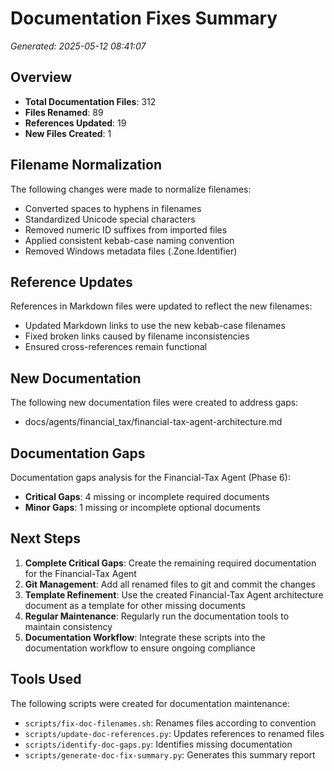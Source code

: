 # Documentation Fixes Summary

*Generated: 2025-05-12 08:41:07*

## Overview

- **Total Documentation Files**: 312
- **Files Renamed**: 89
- **References Updated**: 19
- **New Files Created**: 1

## Filename Normalization

The following changes were made to normalize filenames:

- Converted spaces to hyphens in filenames
- Standardized Unicode special characters
- Removed numeric ID suffixes from imported files
- Applied consistent kebab-case naming convention
- Removed Windows metadata files (.Zone.Identifier)

## Reference Updates

References in Markdown files were updated to reflect the new filenames:

- Updated Markdown links to use the new kebab-case filenames
- Fixed broken links caused by filename inconsistencies
- Ensured cross-references remain functional

## New Documentation

The following new documentation files were created to address gaps:

- docs/agents/financial_tax/financial-tax-agent-architecture.md

## Documentation Gaps

Documentation gaps analysis for the Financial-Tax Agent (Phase 6):

- **Critical Gaps**: 4 missing or incomplete required documents
- **Minor Gaps**: 1 missing or incomplete optional documents

## Next Steps

1. **Complete Critical Gaps**: Create the remaining required documentation for the Financial-Tax Agent
2. **Git Management**: Add all renamed files to git and commit the changes
3. **Template Refinement**: Use the created Financial-Tax Agent architecture document as a template for other missing documents
4. **Regular Maintenance**: Regularly run the documentation tools to maintain consistency
5. **Documentation Workflow**: Integrate these scripts into the documentation workflow to ensure ongoing compliance

## Tools Used

The following scripts were created for documentation maintenance:

- `scripts/fix-doc-filenames.sh`: Renames files according to convention
- `scripts/update-doc-references.py`: Updates references to renamed files
- `scripts/identify-doc-gaps.py`: Identifies missing documentation
- `scripts/generate-doc-fix-summary.py`: Generates this summary report
